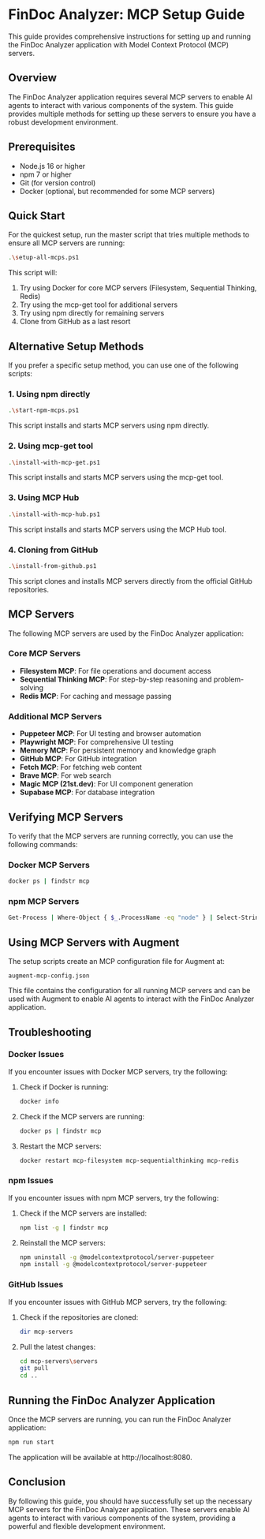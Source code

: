 # FinDoc Analyzer: MCP Setup Guide

This guide provides comprehensive instructions for setting up and running the FinDoc Analyzer application with Model Context Protocol (MCP) servers.

## Overview

The FinDoc Analyzer application requires several MCP servers to enable AI agents to interact with various components of the system. This guide provides multiple methods for setting up these servers to ensure you have a robust development environment.

## Prerequisites

- Node.js 16 or higher
- npm 7 or higher
- Git (for version control)
- Docker (optional, but recommended for some MCP servers)

## Quick Start

For the quickest setup, run the master script that tries multiple methods to ensure all MCP servers are running:

```bash
.\setup-all-mcps.ps1
```

This script will:
1. Try using Docker for core MCP servers (Filesystem, Sequential Thinking, Redis)
2. Try using the mcp-get tool for additional servers
3. Try using npm directly for remaining servers
4. Clone from GitHub as a last resort

## Alternative Setup Methods

If you prefer a specific setup method, you can use one of the following scripts:

### 1. Using npm directly

```bash
.\start-npm-mcps.ps1
```

This script installs and starts MCP servers using npm directly.

### 2. Using mcp-get tool

```bash
.\install-with-mcp-get.ps1
```

This script installs and starts MCP servers using the mcp-get tool.

### 3. Using MCP Hub

```bash
.\install-with-mcp-hub.ps1
```

This script installs and starts MCP servers using the MCP Hub tool.

### 4. Cloning from GitHub

```bash
.\install-from-github.ps1
```

This script clones and installs MCP servers directly from the official GitHub repositories.

## MCP Servers

The following MCP servers are used by the FinDoc Analyzer application:

### Core MCP Servers
- **Filesystem MCP**: For file operations and document access
- **Sequential Thinking MCP**: For step-by-step reasoning and problem-solving
- **Redis MCP**: For caching and message passing

### Additional MCP Servers
- **Puppeteer MCP**: For UI testing and browser automation
- **Playwright MCP**: For comprehensive UI testing
- **Memory MCP**: For persistent memory and knowledge graph
- **GitHub MCP**: For GitHub integration
- **Fetch MCP**: For fetching web content
- **Brave MCP**: For web search
- **Magic MCP (21st.dev)**: For UI component generation
- **Supabase MCP**: For database integration

## Verifying MCP Servers

To verify that the MCP servers are running correctly, you can use the following commands:

### Docker MCP Servers

```bash
docker ps | findstr mcp
```

### npm MCP Servers

```bash
Get-Process | Where-Object { $_.ProcessName -eq "node" } | Select-String "mcp"
```

## Using MCP Servers with Augment

The setup scripts create an MCP configuration file for Augment at:

```
augment-mcp-config.json
```

This file contains the configuration for all running MCP servers and can be used with Augment to enable AI agents to interact with the FinDoc Analyzer application.

## Troubleshooting

### Docker Issues

If you encounter issues with Docker MCP servers, try the following:

1. Check if Docker is running:
   ```bash
   docker info
   ```

2. Check if the MCP servers are running:
   ```bash
   docker ps | findstr mcp
   ```

3. Restart the MCP servers:
   ```bash
   docker restart mcp-filesystem mcp-sequentialthinking mcp-redis
   ```

### npm Issues

If you encounter issues with npm MCP servers, try the following:

1. Check if the MCP servers are installed:
   ```bash
   npm list -g | findstr mcp
   ```

2. Reinstall the MCP servers:
   ```bash
   npm uninstall -g @modelcontextprotocol/server-puppeteer
   npm install -g @modelcontextprotocol/server-puppeteer
   ```

### GitHub Issues

If you encounter issues with GitHub MCP servers, try the following:

1. Check if the repositories are cloned:
   ```bash
   dir mcp-servers
   ```

2. Pull the latest changes:
   ```bash
   cd mcp-servers\servers
   git pull
   cd ..
   ```

## Running the FinDoc Analyzer Application

Once the MCP servers are running, you can run the FinDoc Analyzer application:

```bash
npm run start
```

The application will be available at http://localhost:8080.

## Conclusion

By following this guide, you should have successfully set up the necessary MCP servers for the FinDoc Analyzer application. These servers enable AI agents to interact with various components of the system, providing a powerful and flexible development environment.
